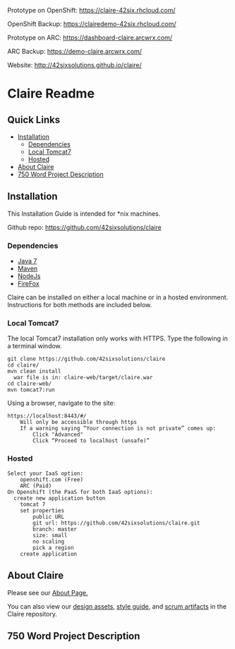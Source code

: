 Prototype on OpenShift: https://claire-42six.rhcloud.com/

OpenShift Backup: https://clairedemo-42six.rhcloud.com/

Prototype on ARC: https://dashboard-claire.arcwrx.com/

ARC Backup: https://demo-claire.arcwrx.com/

Website: http://42sixsolutions.github.io/claire/

# Claire Readme

## Quick Links

* [Installation](#installation)
  * [Dependencies](#dependencies)
  * [Local Tomcat7](#local-tomcat7)
  * [Hosted](#hosted)
* [About Claire](#about-claire)
* [750 Word Project Description](#750-word-project-description)

## Installation

This Installation Guide is intended for *nix machines.

Github repo: https://github.com/42sixsolutions/claire

### Dependencies

* [Java 7](http://www.oracle.com/technetwork/java/javase/downloads/jre7-downloads-1880261.html)
* [Maven](https://maven.apache.org/download.cgi)
* [NodeJs](https://nodejs.org/download/)
* [FireFox](https://www.mozilla.org/en-US/firefox/new/)

Claire can be installed on either a local machine or in a hosted environment. Instructions for both methods are included below.

### Local Tomcat7
The local Tomcat7 installation only works with HTTPS.
Type the following in a terminal window.
```
git clone https://github.com/42sixsolutions/claire
cd claire/
mvn clean install
  war file is in: claire-web/target/claire.war
cd claire-web/
mvn tomcat7:run
```
Using a browser, navigate to the site:
```
https://localhost:8443/#/
	Will only be accessible through https
	If a warning saying “Your connection is not private” comes up:
		Click "Advanced"
		Click “Proceed to localhost (unsafe)”
```

### Hosted
```
Select your IaaS option:
	openshift.com (Free)
	ARC (Paid)
On Openshift (the PaaS for both IaaS options):
  create new application button
	tomcat 7
	set properties
		public URL
		git url: https://github.com/42sixsolutions/claire.git
		branch: master
		size: small
		no scaling
		pick a region
	create application
```

## About Claire

Please see our [About Page.](http://42sixsolutions.github.io/claire/)

You can also view our [design assets](claire-ui/mockups), [style guide](claire-ui/styleguide), and [scrum artifacts](claire-agile/) in the Claire repository.

## 750 Word Project Description
